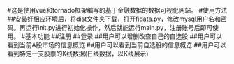 #这是使用vue和tornado框架编写的基于金融数据的数据可视化网站。
#使用方法
##安装好相应环境后，将dist文件夹下载，打开fidata.py，修改mysql用户名和密码。再运行init.py进行初始化操作，然后就能运行main.py，注册账号后即可使用。
#基本功能
##注册
##登录
##用户可以增删改查自己的自选股
##用户可以看到当前A股市场的信息概览
##用户可以看到当前自选股的信息概览
##用户可以看到特定一支股票的K线数据(日线数据，以K线展示)
